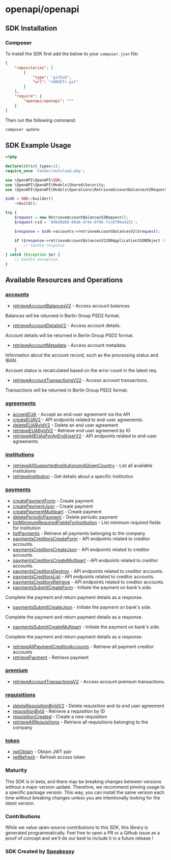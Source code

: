 # openapi/openapi

<!-- Start SDK Installation -->
## SDK Installation

### Composer

To install the SDK first add the below to your `composer.json` file:

```json
{
    "repositories": [
        {
            "type": "github",
            "url": "<UNSET>.git"
        }
    ],
    "require": {
        "openapi/openapi": "*"
    }
}
```

Then run the following command:

```bash
composer update
```
<!-- End SDK Installation -->

## SDK Example Usage
<!-- Start SDK Example Usage -->
```php
<?php

declare(strict_types=1);
require_once 'vendor/autoload.php';

use \OpenAPI\OpenAPI\SDK;
use \OpenAPI\OpenAPI\Models\Shared\Security;
use \OpenAPI\OpenAPI\Models\Operations\RetrieveAccountBalancesV2Request;

$sdk = SDK::builder()
    ->build();

try {
    $request = new RetrieveAccountBalancesV2Request();
    $request->id = '89bd9d8d-69a6-474e-8f46-7cc8796ed151';

    $response = $sdk->accounts->retrieveAccountBalancesV2($request);

    if ($response->retrieveAccountBalancesV2200ApplicationJSONObject !== null) {
        // handle response
    }
} catch (Exception $e) {
    // handle exception
}
```
<!-- End SDK Example Usage -->

<!-- Start SDK Available Operations -->
## Available Resources and Operations


### [accounts](docs/accounts/README.md)

* [retrieveAccountBalancesV2](docs/accounts/README.md#retrieveaccountbalancesv2) - Access account balances.

Balances will be returned in Berlin Group PSD2 format.
* [retrieveAccountDetailsV2](docs/accounts/README.md#retrieveaccountdetailsv2) - Access account details.

Account details will be returned in Berlin Group PSD2 format.
* [retrieveAccountMetadata](docs/accounts/README.md#retrieveaccountmetadata) - Access account metadata.

Information about the account record, such as the processing status and IBAN.

Account status is recalculated based on the error count in the latest req.
* [retrieveAccountTransactionsV22](docs/accounts/README.md#retrieveaccounttransactionsv22) - Access account transactions.

Transactions will be returned in Berlin Group PSD2 format.

### [agreements](docs/agreements/README.md)

* [acceptEUA](docs/agreements/README.md#accepteua) - Accept an end-user agreement via the API
* [createEUAV2](docs/agreements/README.md#createeuav2) - API endpoints related to end-user agreements.
* [deleteEUAByIdV2](docs/agreements/README.md#deleteeuabyidv2) - Delete an end user agreement
* [retrieveEUAByIdV2](docs/agreements/README.md#retrieveeuabyidv2) - Retrieve end user agreement by ID
* [retrieveAllEUAsForAnEndUserV2](docs/agreements/README.md#retrievealleuasforanenduserv2) - API endpoints related to end-user agreements.

### [institutions](docs/institutions/README.md)

* [retrieveAllSupportedInstitutionsInAGivenCountry](docs/institutions/README.md#retrieveallsupportedinstitutionsinagivencountry) - List all available institutions
* [retrieveInstitution](docs/institutions/README.md#retrieveinstitution) - Get details about a specific Institution

### [payments](docs/payments/README.md)

* [createPaymentForm](docs/payments/README.md#createpaymentform) - Create payment
* [createPaymentJson](docs/payments/README.md#createpaymentjson) - Create payment
* [createPaymentMultipart](docs/payments/README.md#createpaymentmultipart) - Create payment
* [deletePeriodicPayment](docs/payments/README.md#deleteperiodicpayment) - Delete periodic payment
* [listMinimumRequiredFieldsForInstitution](docs/payments/README.md#listminimumrequiredfieldsforinstitution) - List minimum required fields for institution
* [listPayments](docs/payments/README.md#listpayments) - Retrieve all payments belonging to the company
* [paymentsCreditorsCreateForm](docs/payments/README.md#paymentscreditorscreateform) - API endpoints related to creditor accounts.
* [paymentsCreditorsCreateJson](docs/payments/README.md#paymentscreditorscreatejson) - API endpoints related to creditor accounts.
* [paymentsCreditorsCreateMultipart](docs/payments/README.md#paymentscreditorscreatemultipart) - API endpoints related to creditor accounts.
* [paymentsCreditorsDestroy](docs/payments/README.md#paymentscreditorsdestroy) - API endpoints related to creditor accounts.
* [paymentsCreditorsList](docs/payments/README.md#paymentscreditorslist) - API endpoints related to creditor accounts.
* [paymentsCreditorsRetrieve](docs/payments/README.md#paymentscreditorsretrieve) - API endpoints related to creditor accounts.
* [paymentsSubmitCreateForm](docs/payments/README.md#paymentssubmitcreateform) - Initiate the payment on bank's side.

Complete the payment and return payment details as a response.
* [paymentsSubmitCreateJson](docs/payments/README.md#paymentssubmitcreatejson) - Initiate the payment on bank's side.

Complete the payment and return payment details as a response.
* [paymentsSubmitCreateMultipart](docs/payments/README.md#paymentssubmitcreatemultipart) - Initiate the payment on bank's side.

Complete the payment and return payment details as a response.
* [retrieveAllPaymentCreditorAccounts](docs/payments/README.md#retrieveallpaymentcreditoraccounts) - Retrieve all payment creditor accounts
* [retrievePayment](docs/payments/README.md#retrievepayment) - Retrieve payment

### [premium](docs/premium/README.md)

* [retrieveAccountTransactionsV2](docs/premium/README.md#retrieveaccounttransactionsv2) - Access account premium transactions.

### [requisitions](docs/requisitions/README.md)

* [deleteRequisitionByIdV2](docs/requisitions/README.md#deleterequisitionbyidv2) - Delete requisition and its end user agreement
* [requisitionById](docs/requisitions/README.md#requisitionbyid) - Retrieve a requisition by ID
* [requisitionCreated](docs/requisitions/README.md#requisitioncreated) - Create a new requisition
* [retrieveAllRequisitions](docs/requisitions/README.md#retrieveallrequisitions) - Retrieve all requisitions belonging to the company

### [token](docs/token/README.md)

* [jwtObtain](docs/token/README.md#jwtobtain) - Obtain JWT pair
* [jwtRefresh](docs/token/README.md#jwtrefresh) - Refresh access token
<!-- End SDK Available Operations -->

### Maturity

This SDK is in beta, and there may be breaking changes between versions without a major version update. Therefore, we recommend pinning usage
to a specific package version. This way, you can install the same version each time without breaking changes unless you are intentionally
looking for the latest version.

### Contributions

While we value open-source contributions to this SDK, this library is generated programmatically.
Feel free to open a PR or a Github issue as a proof of concept and we'll do our best to include it in a future release !

### SDK Created by [Speakeasy](https://docs.speakeasyapi.dev/docs/using-speakeasy/client-sdks)
